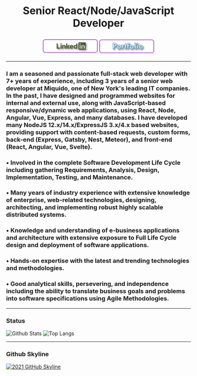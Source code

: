 

<h1 align="center">Senior React/Node/JavaScript Developer</h1>

###
<p align="center">
    <a href="https://www.linkedin.com/in/bruce-cota-55a59621b/" target="_blank" rel="noopener noreferrer"><img align="center" src="Assets/LinkedinBtn.png" width="150px" /></a>
    <a href="https://BruceCota.github.io" target="_blank" rel="noopener noreferrer"><img align="center" src="Assets/PortfolioBtn.png" width="150px" /></a>
</p>

---
### I am a seasoned and passionate full-stack web developer with 7+ years of experience, including 3 years of a senior web developer at Miquido, one of New York's leading IT companies. In the past, I have designed and programmed websites for internal and external use, along with JavaScript-based responsive/dynamic web applications, using React, Node, Angular, Vue, Express, and many databases.  I have developed many NodeJS 12.x/14.x/ExpressJS 3.x/4.x based websites, providing support with content-based requests, custom forms, back-end (Express, Gatsby, Nest, Meteor), and front-end (React, Angular, Vue, Svelte). 
###   • Involved in the complete Software Development Life Cycle including gathering Requirements, Analysis, Design, Implementation, Testing, and Maintenance.
###   • Many years of industry experience with extensive knowledge of enterprise, web-related technologies, designing, architecting, and implementing robust highly scalable distributed systems.
###   • Knowledge and understanding of e-business applications and architecture with extensive exposure to Full Life Cycle design and deployment of software applications.
###   • Hands-on expertise with the latest and trending technologies and methodologies.
###   • Good analytical skills, persevering, and independence including the ability to translate business goals and problems into software specifications using Agile Methodologies.

---
### Status
![Github Stats](https://github-readme-stats.vercel.app/api?username=BruceCota&count_private=true&show_icons=true&include_all_commits=true)
![Top Langs](https://github-readme-stats.vercel.app/api/top-langs/?username=BruceCota&hide=TeX&layout=compact)

---
### Github Skyline
<a href="https://skyline.github.com/BruceCota/2021" title="2021 GitHub Skyline"><img src="https://skyline.github.com/BruceCota/2021.png" alt="2021 GitHub Skyline" width="50%" /></a>

